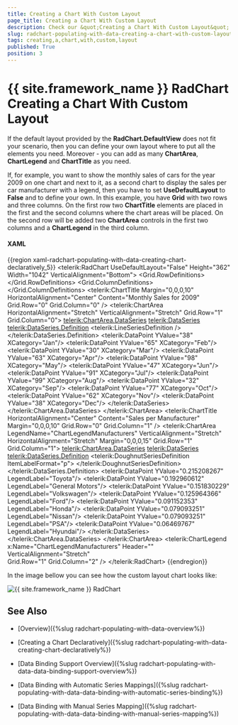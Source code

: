 ```yaml
---
title: Creating a Chart With Custom Layout
page_title: Creating a Chart With Custom Layout
description: Check our &quot;Creating a Chart With Custom Layout&quot; documentation article for the RadChart {{ site.framework_name }} control.
slug: radchart-populating-with-data-creating-a-chart-with-custom-layout
tags: creating,a,chart,with,custom,layout
published: True
position: 3
---
```


# {{ site.framework_name }} RadChart Creating a Chart With Custom Layout



If the default layout provided by the __RadChart.DefaultView__ does not fit your scenario, then you can define your own layout where to put all the elements you need. Moreover - you can add as many __ChartArea__, __ChartLegend__ and __ChartTitle__ as you need.

If, for example, you want to show the monthly sales of cars for the year 2009 on one chart and next to it, as a second chart to display the sales per car manufacturer with a legend, then you have to set __UseDefaultLayout__ to __False__ and to define your own. In this example, you have __Grid__ with two rows and three columns. On the first row two __ChartTitle__ elements are placed in the first and the second columns where the chart areas will be placed. On the second row will be added two __ChartArea__ controls in the first two columns and a __ChartLegend__ in the third column.

#### __XAML__

{{region xaml-radchart-populating-with-data-creating-chart-declaratively_5}}
	<telerik:RadChart UseDefaultLayout="False" Height="362" Width="1042" VerticalAlignment="Bottom">
	    <Grid VerticalAlignment="Stretch" HorizontalAlignment="Stretch" Margin="10,10,0,20">
	        <Grid.RowDefinitions>
	            <RowDefinition Height="Auto" />
	            <RowDefinition Height="*" />
	        </Grid.RowDefinitions>
	        <Grid.ColumnDefinitions>
	            <ColumnDefinition Width="*" />
	            <ColumnDefinition Width="*" />
	            <ColumnDefinition Width="Auto" />
	        </Grid.ColumnDefinitions>
	        <telerik:ChartTitle Margin="0,0,0,10" HorizontalAlignment="Center" Content="Monthly Sales for 2009" 
	            Grid.Row="0" Grid.Column="0" />
	        <telerik:ChartArea HorizontalAlignment="Stretch" VerticalAlignment="Stretch" 
	            Grid.Row="1" Grid.Column="0">
	            <telerik:ChartArea.DataSeries>
	                <!-- Line Chart -->
	                <telerik:DataSeries>
	                    <telerik:DataSeries.Definition>
	                        <telerik:LineSeriesDefinition />
	                    </telerik:DataSeries.Definition>
	                    <telerik:DataPoint YValue="38" XCategory="Jan"/>
	                    <telerik:DataPoint YValue="65" XCategory="Feb"/>
	                    <telerik:DataPoint YValue="30" XCategory="Mar"/>
	                    <telerik:DataPoint YValue="63" XCategory="Apr"/>
	                    <telerik:DataPoint YValue="98" XCategory="May"/>
	                    <telerik:DataPoint YValue="47" XCategory="Jun"/>
	                    <telerik:DataPoint YValue="91" XCategory="Jul"/>
	                    <telerik:DataPoint YValue="99" XCategory="Aug"/>
	                    <telerik:DataPoint YValue="32" XCategory="Sep"/>
	                    <telerik:DataPoint YValue="77" XCategory="Oct"/>
	                    <telerik:DataPoint YValue="62" XCategory="Nov"/>
	                    <telerik:DataPoint YValue="38" XCategory="Dec"/>
	                </telerik:DataSeries>
	            </telerik:ChartArea.DataSeries>
	        </telerik:ChartArea>
	        <telerik:ChartTitle HorizontalAlignment="Center" Content="Sales per Manufacturer"
	            Margin="0,0,0,10" Grid.Row="0" Grid.Column="1" />
	        <telerik:ChartArea LegendName="ChartLegendManufacturers" VerticalAlignment="Stretch" HorizontalAlignment="Stretch" 
	            Margin="0,0,0,15" Grid.Row="1" Grid.Column="1">
	            <telerik:ChartArea.DataSeries>
	                <!-- Doughnut Chart -->
	                <telerik:DataSeries>
	                    <telerik:DataSeries.Definition>
	                        <telerik:DoughnutSeriesDefinition ItemLabelFormat="p">
	                        </telerik:DoughnutSeriesDefinition>
	                    </telerik:DataSeries.Definition>
	                    <telerik:DataPoint YValue="0.215208267" LegendLabel="Toyota"/>
	                    <telerik:DataPoint YValue="0.192960612" LegendLabel="General Motors"/>
	                    <telerik:DataPoint YValue="0.151830229" LegendLabel="Volkswagen"/>
	                    <telerik:DataPoint YValue="0.125964366" LegendLabel="Ford"/>
	                    <telerik:DataPoint YValue="0.091152353" LegendLabel="Honda"/>
	                    <telerik:DataPoint YValue="0.079093251" LegendLabel="Nissan"/>
	                    <telerik:DataPoint YValue="0.079093251" LegendLabel="PSA"/>
	                    <telerik:DataPoint YValue="0.06469767" LegendLabel="Hyundai"/>
	                </telerik:DataSeries>
	            </telerik:ChartArea.DataSeries>
	        </telerik:ChartArea>
	        <telerik:ChartLegend x:Name="ChartLegendManufacturers"
	                             Header="" 
	                             VerticalAlignment="Stretch"             
	                             Grid.Row="1" Grid.Column="2" />
	    </Grid>
	</telerik:RadChart>
{{endregion}}



In the image bellow you can see how the custom layout chart looks like:

![{{ site.framework_name }} RadChart  ](images/RadChart_PopulatingWithData_CreatingChartDeclaratively_030.png)

## See Also

 * [Overview]({%slug radchart-populating-with-data-overview%})

 * [Creating a Chart Declaratively]({%slug radchart-populating-with-data-creating-chart-declaratively%})

 * [Data Binding Support Overview]({%slug radchart-populating-with-data-data-binding-support-overview%})

 * [Data Binding with Automatic Series Mappings]({%slug radchart-populating-with-data-data-binding-with-automatic-series-binding%})

 * [Data Binding with Manual Series Mapping]({%slug radchart-populating-with-data-data-binding-with-manual-series-mapping%})
